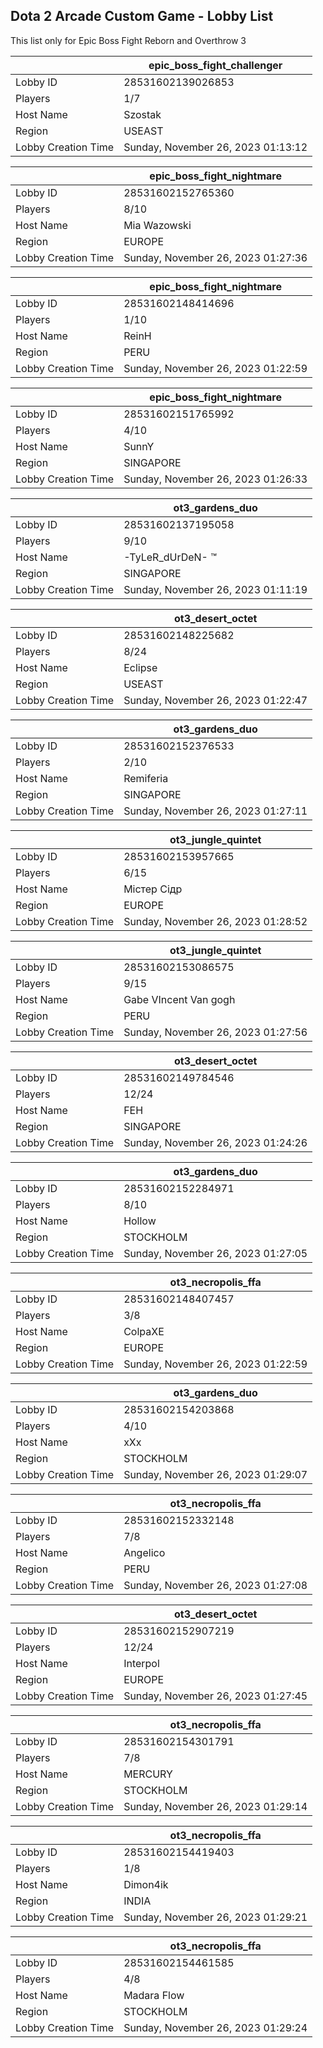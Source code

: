 ## Dota 2 Arcade Custom Game - Lobby List

This list only for Epic Boss Fight Reborn and Overthrow 3

|  | epic_boss_fight_challenger |
| ------ | ------ |
| Lobby ID | 28531602139026853 |
| Players | 1/7 |
| Host Name | Szostak |
| Region | USEAST |
| Lobby Creation Time | Sunday, November 26, 2023 01:13:12 |


|  | epic_boss_fight_nightmare |
| ------ | ------ |
| Lobby ID | 28531602152765360 |
| Players | 8/10 |
| Host Name | Mia Wazowski |
| Region | EUROPE |
| Lobby Creation Time | Sunday, November 26, 2023 01:27:36 |


|  | epic_boss_fight_nightmare |
| ------ | ------ |
| Lobby ID | 28531602148414696 |
| Players | 1/10 |
| Host Name | ReinH |
| Region | PERU |
| Lobby Creation Time | Sunday, November 26, 2023 01:22:59 |


|  | epic_boss_fight_nightmare |
| ------ | ------ |
| Lobby ID | 28531602151765992 |
| Players | 4/10 |
| Host Name | SunnY |
| Region | SINGAPORE |
| Lobby Creation Time | Sunday, November 26, 2023 01:26:33 |


|  | ot3_gardens_duo |
| ------ | ------ |
| Lobby ID | 28531602137195058 |
| Players | 9/10 |
| Host Name | -TyLeR_dUrDeN- ™ |
| Region | SINGAPORE |
| Lobby Creation Time | Sunday, November 26, 2023 01:11:19 |


|  | ot3_desert_octet |
| ------ | ------ |
| Lobby ID | 28531602148225682 |
| Players | 8/24 |
| Host Name | Eclipse |
| Region | USEAST |
| Lobby Creation Time | Sunday, November 26, 2023 01:22:47 |


|  | ot3_gardens_duo |
| ------ | ------ |
| Lobby ID | 28531602152376533 |
| Players | 2/10 |
| Host Name | Remiferia |
| Region | SINGAPORE |
| Lobby Creation Time | Sunday, November 26, 2023 01:27:11 |


|  | ot3_jungle_quintet |
| ------ | ------ |
| Lobby ID | 28531602153957665 |
| Players | 6/15 |
| Host Name | Містер Сідр |
| Region | EUROPE |
| Lobby Creation Time | Sunday, November 26, 2023 01:28:52 |


|  | ot3_jungle_quintet |
| ------ | ------ |
| Lobby ID | 28531602153086575 |
| Players | 9/15 |
| Host Name | Gabe VIncent Van gogh |
| Region | PERU |
| Lobby Creation Time | Sunday, November 26, 2023 01:27:56 |


|  | ot3_desert_octet |
| ------ | ------ |
| Lobby ID | 28531602149784546 |
| Players | 12/24 |
| Host Name | FEH |
| Region | SINGAPORE |
| Lobby Creation Time | Sunday, November 26, 2023 01:24:26 |


|  | ot3_gardens_duo |
| ------ | ------ |
| Lobby ID | 28531602152284971 |
| Players | 8/10 |
| Host Name | Hollow |
| Region | STOCKHOLM |
| Lobby Creation Time | Sunday, November 26, 2023 01:27:05 |


|  | ot3_necropolis_ffa |
| ------ | ------ |
| Lobby ID | 28531602148407457 |
| Players | 3/8 |
| Host Name | ColpaXE |
| Region | EUROPE |
| Lobby Creation Time | Sunday, November 26, 2023 01:22:59 |


|  | ot3_gardens_duo |
| ------ | ------ |
| Lobby ID | 28531602154203868 |
| Players | 4/10 |
| Host Name | xXx |
| Region | STOCKHOLM |
| Lobby Creation Time | Sunday, November 26, 2023 01:29:07 |


|  | ot3_necropolis_ffa |
| ------ | ------ |
| Lobby ID | 28531602152332148 |
| Players | 7/8 |
| Host Name | Angelico |
| Region | PERU |
| Lobby Creation Time | Sunday, November 26, 2023 01:27:08 |


|  | ot3_desert_octet |
| ------ | ------ |
| Lobby ID | 28531602152907219 |
| Players | 12/24 |
| Host Name | Interpol |
| Region | EUROPE |
| Lobby Creation Time | Sunday, November 26, 2023 01:27:45 |


|  | ot3_necropolis_ffa |
| ------ | ------ |
| Lobby ID | 28531602154301791 |
| Players | 7/8 |
| Host Name | MERCURY |
| Region | STOCKHOLM |
| Lobby Creation Time | Sunday, November 26, 2023 01:29:14 |


|  | ot3_necropolis_ffa |
| ------ | ------ |
| Lobby ID | 28531602154419403 |
| Players | 1/8 |
| Host Name | Dimon4ik |
| Region | INDIA |
| Lobby Creation Time | Sunday, November 26, 2023 01:29:21 |


|  | ot3_necropolis_ffa |
| ------ | ------ |
| Lobby ID | 28531602154461585 |
| Players | 4/8 |
| Host Name | Madara Flow |
| Region | STOCKHOLM |
| Lobby Creation Time | Sunday, November 26, 2023 01:29:24 |


